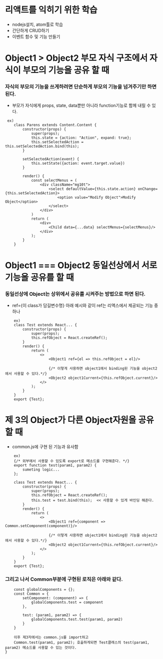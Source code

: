 # 리액트를 익히기 위한 학습
 - nodejs설치, atom툴로 학습
 - 간단하게 CRUD하기
 - 이벤트 함수 및 기능 만들기

# Object1 > Object2 부모 자식 구조에서 자식이 부모의 기능을 공유 할 때
 ### 자식의 부모의 기능을 쓰게하려면 단순하게 부모의 기능을 넘겨주기만 하면 된다.
 
 - 부모가 자식에게 props, state, data뿐만 아니라 function기능로 함께 내릴 수 있다.
```
 ex)
	class Parens extends Content.Content {
		constructor(props) {
			super(props);
			this.state = {action: "Action", expand: true};
			this.setSelectedAction = this.setSelectedAction.bind(this);
		}

		setSelectedAction(event) {
			this.setState({action: event.target.value})
		}

		render() {
			const selectMenus = (
				<div className="mg10t">
					<select defaultValue={this.state.action} onChange={this.setSelectedAction}>
						<option value="Modify Object">Modify Object</option>
					</select>
				</div>
			)
			return (
				<div>
					<Child data={...data} selectMenus={selectMenus}/>
				</div>
			);
		}
	}
```
 
# Object1 === Object2 동일선상에서 서로 기능을 공유를 할 때
### 동일선상에 Object는 상위에서 공유를 시켜주는 방법으로 하면 된다.
 - ref={이 class가 담길변수명} 아래 예시와 같이 ref는 리액스에서 제공되는 기능 중 하나 
```
	ex)
	class Test extends React... {
		constructor(props) {
			super(props);
			this.refObject = React.createRef();
		}
		render() {
			return (
				<>
					<Object1 ref={el => this.refObject = el}/>
					
					{/* 이렇게 사용하면 object1에서 binding된 기능을 object2에서 사용할 수 있다.*/}
					<Object2 object1Current={this.refObject.current}/> 
				</>
			);
		}
	}
	export {Test};
```

# 제 3의 Object가 다른 Object자원을 공유 할 때
 - common.js에 구현 된 기능과 유사함
```
 	ex)
	{/* 외부에서 사용할 수 있도록 export로 메소드를 구현해준다. */}
	export function test(param1, param2) {
		sumeting logic...
	};
	
	class Test extends React... {
		constructor(props) {
			super(props);
			this.refObject = React.createRef();
			this.test = test.bind(this);  << 사용할 수 있게 바인딩 해준다.
		}
		render() {
			return (
				<>
					<Object1 ref={component => Common.setComponent(component)}/>
					
					{/* 이렇게 사용하면 object1에서 binding된 기능을 object2에서 사용할 수 있다.*/}
					<Object2 object1Current={this.refObject.current}/> 
				</>
			);
		}
	}
	export {Test};
```
### 그리고 나서 Common부분에 구현된 로직은 아래와 같다.
```
	const globalComponents = {};
	const Common = {
		setComponent: (component) => {
			globalComponents.test = component
		},

		test: (param1, param2) => {
			globalComponents.test.test(param1, param2)
		}
	}
	
	이후 제3자에서는 common.js를 import하고
	Common.test(param1, param2); 호출하게되면 Test클래스의 test(param1, param2) 메소드를 사용할 수 있는 것이다.
}
```
 
